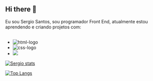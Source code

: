 ## Hi there :raising_hand:

Eu sou Sergio Santos, sou programador Front End, atualmente estou aprendendo e criando projetos com:
<br>
<br>
-   <img src= "https://img.shields.io/badge/HTML5-E34F26?style=for-the-badge&logo=html5&logoColor=white" alt="html-logo" />
-   <img src= "https://img.shields.io/badge/CSS3-1572B6?style=for-the-badge&logo=css3&logoColor=white" alt="css-logo" />
-  <img src="https://img.shields.io/badge/JavaScript-323330?style=for-the-badge&logo=javascript&logoColor=F7DF1E" />

[![Sergio stats](https://github-readme-stats.vercel.app/api?username=sergio10-A)](https://github.com/anuraghazra/github-readme-stats)

[![Top Langs](https://github-readme-stats.vercel.app/api/top-langs/?username=sergio10-A)](https://github.com/anuraghazra/github-readme-stats)
